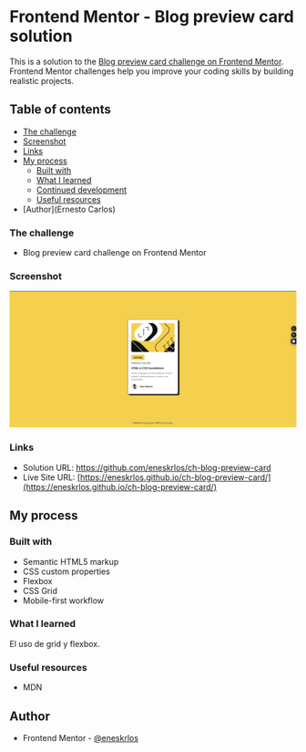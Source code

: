 # Frontend Mentor - Blog preview card solution

This is a solution to the [Blog preview card challenge on Frontend Mentor](https://www.frontendmentor.io/challenges/blog-preview-card-ckPaj01IcS). Frontend Mentor challenges help you improve your coding skills by building realistic projects. 

## Table of contents

  - [The challenge](#the-challenge)
  - [Screenshot](#screenshot)
  - [Links](#links)
- [My process](#my-process)
  - [Built with](#built-with)
  - [What I learned](#what-i-learned)
  - [Continued development](#continued-development)
  - [Useful resources](#useful-resources)
- [Author](Ernesto Carlos)

### The challenge

- Blog preview card challenge on Frontend Mentor

### Screenshot

![](./design/solucion/screenshot.png)

### Links

- Solution URL: https://github.com/eneskrlos/ch-blog-preview-card
- Live Site URL: [https://eneskrlos.github.io/ch-blog-preview-card/](https://eneskrlos.github.io/ch-blog-preview-card/)

## My process

### Built with

- Semantic HTML5 markup
- CSS custom properties
- Flexbox
- CSS Grid
- Mobile-first workflow

### What I learned

El uso de grid y flexbox.

### Useful resources

- MDN

## Author

- Frontend Mentor - [@eneskrlos](https://www.frontendmentor.io/profile/eneskrlos)
